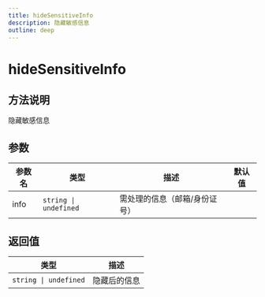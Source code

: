 ```yaml
---
title: hideSensitiveInfo
description: 隐藏敏感信息
outline: deep
---
```


# hideSensitiveInfo

## 方法说明

隐藏敏感信息

## 参数

| 参数名 | 类型 | 描述 | 默认值 |
| --- | --- | --- | --- |
| info | `string \| undefined` | 需处理的信息（邮箱/身份证号） |  |

## 返回值

| 类型 | 描述 |
| --- | --- |
| `string \| undefined` | 隐藏后的信息 |
